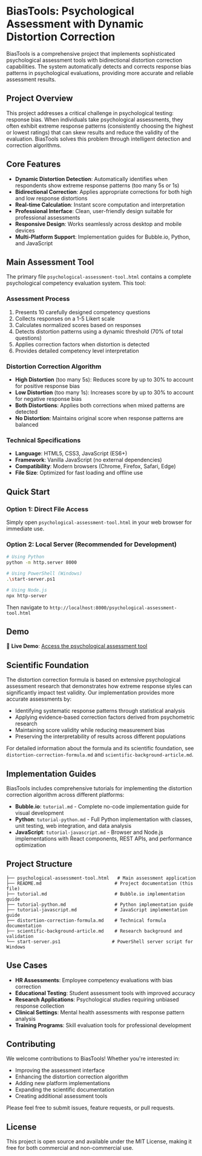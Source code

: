 # BiasTools: Psychological Assessment with Dynamic Distortion Correction

BiasTools is a comprehensive project that implements sophisticated psychological assessment tools with bidirectional distortion correction capabilities. The system automatically detects and corrects response bias patterns in psychological evaluations, providing more accurate and reliable assessment results.

## Project Overview

This project addresses a critical challenge in psychological testing: response bias. When individuals take psychological assessments, they often exhibit extreme response patterns (consistently choosing the highest or lowest ratings) that can skew results and reduce the validity of the evaluation. BiasTools solves this problem through intelligent detection and correction algorithms.

## Core Features

- **Dynamic Distortion Detection**: Automatically identifies when respondents show extreme response patterns (too many 5s or 1s)
- **Bidirectional Correction**: Applies appropriate corrections for both high and low response distortions
- **Real-time Calculation**: Instant score computation and interpretation
- **Professional Interface**: Clean, user-friendly design suitable for professional assessments
- **Responsive Design**: Works seamlessly across desktop and mobile devices
- **Multi-Platform Support**: Implementation guides for Bubble.io, Python, and JavaScript

## Main Assessment Tool

The primary file `psychological-assessment-tool.html` contains a complete psychological competency evaluation system. This tool:

### Assessment Process
1. Presents 10 carefully designed competency questions
2. Collects responses on a 1-5 Likert scale
3. Calculates normalized scores based on responses
4. Detects distortion patterns using a dynamic threshold (70% of total questions)
5. Applies correction factors when distortion is detected
6. Provides detailed competency level interpretation

### Distortion Correction Algorithm
- **High Distortion** (too many 5s): Reduces score by up to 30% to account for positive response bias
- **Low Distortion** (too many 1s): Increases score by up to 30% to account for negative response bias
- **Both Distortions**: Applies both corrections when mixed patterns are detected
- **No Distortion**: Maintains original score when response patterns are balanced

### Technical Specifications
- **Language**: HTML5, CSS3, JavaScript (ES6+)
- **Framework**: Vanilla JavaScript (no external dependencies)
- **Compatibility**: Modern browsers (Chrome, Firefox, Safari, Edge)
- **File Size**: Optimized for fast loading and offline use

## Quick Start

### Option 1: Direct File Access
Simply open `psychological-assessment-tool.html` in your web browser for immediate use.

### Option 2: Local Server (Recommended for Development)
```bash
# Using Python
python -m http.server 8000

# Using PowerShell (Windows)
.\start-server.ps1

# Using Node.js
npx http-server
```

Then navigate to `http://localhost:8000/psychological-assessment-tool.html`

## Demo

🔗 **Live Demo**: [Access the psychological assessment tool](https://geraldoabreu.github.io/biastools/psychological-assessment-tool.html)

## Scientific Foundation

The distortion correction formula is based on extensive psychological assessment research that demonstrates how extreme response styles can significantly impact test validity. Our implementation provides more accurate assessments by:

- Identifying systematic response patterns through statistical analysis
- Applying evidence-based correction factors derived from psychometric research
- Maintaining score validity while reducing measurement bias
- Preserving the interpretability of results across different populations

For detailed information about the formula and its scientific foundation, see `distortion-correction-formula.md` and `scientific-background-article.md`.

## Implementation Guides

BiasTools includes comprehensive tutorials for implementing the distortion correction algorithm across different platforms:

- **Bubble.io**: `tutorial.md` - Complete no-code implementation guide for visual development
- **Python**: `tutorial-python.md` - Full Python implementation with classes, unit testing, web integration, and data analysis
- **JavaScript**: `tutorial-javascript.md` - Browser and Node.js implementations with React components, REST APIs, and performance optimization

## Project Structure

```
├── psychological-assessment-tool.html   # Main assessment application
├── README.md                           # Project documentation (this file)
├── tutorial.md                         # Bubble.io implementation guide
├── tutorial-python.md                  # Python implementation guide
├── tutorial-javascript.md              # JavaScript implementation guide
├── distortion-correction-formula.md    # Technical formula documentation
├── scientific-background-article.md    # Research background and validation
└── start-server.ps1                   # PowerShell server script for Windows
```

## Use Cases

- **HR Assessments**: Employee competency evaluations with bias correction
- **Educational Testing**: Student assessment tools with improved accuracy
- **Research Applications**: Psychological studies requiring unbiased response collection
- **Clinical Settings**: Mental health assessments with response pattern analysis
- **Training Programs**: Skill evaluation tools for professional development

## Contributing

We welcome contributions to BiasTools! Whether you're interested in:
- Improving the assessment interface
- Enhancing the distortion correction algorithm
- Adding new platform implementations
- Expanding the scientific documentation
- Creating additional assessment tools

Please feel free to submit issues, feature requests, or pull requests.

## License

This project is open source and available under the MIT License, making it free for both commercial and non-commercial use.
